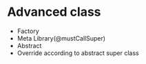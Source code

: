 # Advanced class

- Factory
- Meta Library(@mustCallSuper)
- Abstract
- Override according to abstract super class